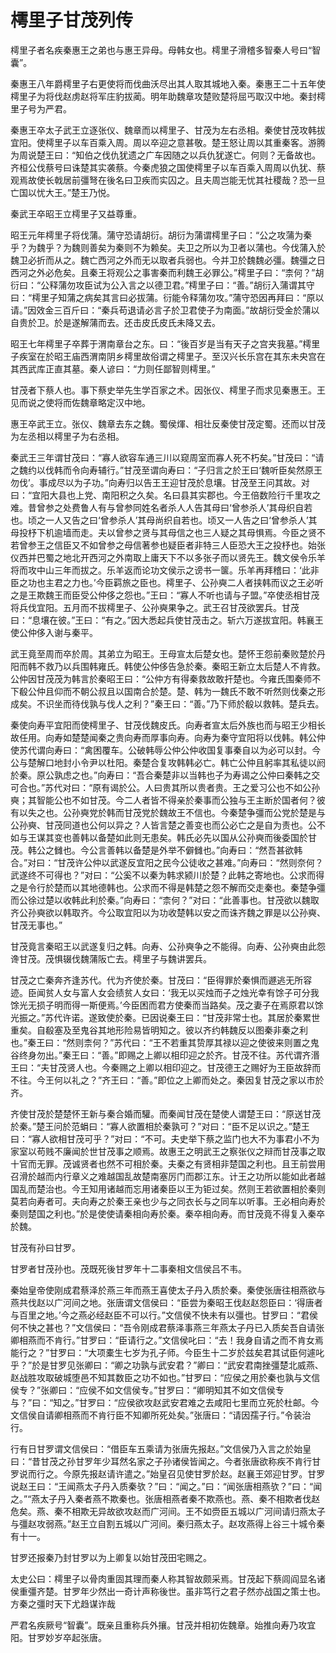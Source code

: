 # 樗里子甘茂列传

樗里子者名疾秦惠王之弟也与惠王异母。母韩女也。樗里子滑稽多智秦人号曰“智囊”。

秦惠王八年爵樗里子右更使将而伐曲沃尽出其人取其城地入秦。秦惠王二十五年使樗里子为将伐赵虏赵将军庄豹拔蔺。明年助魏章攻楚败楚将屈丐取汉中地。秦封樗里子号为严君。

秦惠王卒太子武王立逐张仪、魏章而以樗里子、甘茂为左右丞相。秦使甘茂攻韩拔宜阳。使樗里子以车百乘入周。周以卒迎之意甚敬。楚王怒让周以其重秦客。游腾为周说楚王曰：“知伯之伐仇犹遗之广车因随之以兵仇犹遂亡。何则？无备故也。齐桓公伐蔡号曰诛楚其实袭蔡。今秦虎狼之国使樗里子以车百乘入周周以仇犹、蔡观焉故使长戟居前彊弩在後名曰卫疾而实囚之。且夫周岂能无忧其社稷哉？恐一旦亡国以忧大王。”楚王乃悦。

秦武王卒昭王立樗里子又益尊重。

昭王元年樗里子将伐蒲。蒲守恐请胡衍。胡衍为蒲谓樗里子曰：“公之攻蒲为秦乎？为魏乎？为魏则善矣为秦则不为赖矣。夫卫之所以为卫者以蒲也。今伐蒲入於魏卫必折而从之。魏亡西河之外而无以取者兵弱也。今并卫於魏魏必彊。魏彊之日西河之外必危矣。且秦王将观公之事害秦而利魏王必罪公。”樗里子曰：“柰何？”胡衍曰：“公释蒲勿攻臣试为公入言之以德卫君。”樗里子曰：“善。”胡衍入蒲谓其守曰：“樗里子知蒲之病矣其言曰必拔蒲。衍能令释蒲勿攻。”蒲守恐因再拜曰：“原以请。”因效金三百斤曰：“秦兵苟退请必言子於卫君使子为南面。”故胡衍受金於蒲以自贵於卫。於是遂解蒲而去。还击皮氏皮氏未降又去。

昭王七年樗里子卒葬于渭南章台之东。曰：“後百岁是当有天子之宫夹我墓。”樗里子疾室在於昭王庙西渭南阴乡樗里故俗谓之樗里子。至汉兴长乐宫在其东未央宫在其西武库正直其墓。秦人谚曰：“力则任鄙智则樗里。”

甘茂者下蔡人也。事下蔡史举先生学百家之术。因张仪、樗里子而求见秦惠王。王见而说之使将而佐魏章略定汉中地。

惠王卒武王立。张仪、魏章去东之魏。蜀侯煇、相壮反秦使甘茂定蜀。还而以甘茂为左丞相以樗里子为右丞相。

秦武王三年谓甘茂曰：“寡人欲容车通三川以窥周室而寡人死不朽矣。”甘茂曰：“请之魏约以伐韩而令向寿辅行。”甘茂至谓向寿曰：“子归言之於王曰‘魏听臣矣然原王勿伐’。事成尽以为子功。”向寿归以告王王迎甘茂於息壤。甘茂至王问其故。对曰：“宜阳大县也上党、南阳积之久矣。名曰县其实郡也。今王倍数险行千里攻之难。昔曾参之处费鲁人有与曾参同姓名者杀人人告其母曰‘曾参杀人’其母织自若也。顷之一人又告之曰‘曾参杀人’其母尚织自若也。顷又一人告之曰‘曾参杀人’其母投杼下机逾墙而走。夫以曾参之贤与其母信之也三人疑之其母惧焉。今臣之贤不若曾参王之信臣又不如曾参之母信著参也疑臣者非特三人臣恐大王之投杼也。始张仪西并巴蜀之地北开西河之外南取上庸天下不以多张子而以贤先王。魏文侯令乐羊将而攻中山三年而拔之。乐羊返而论功文侯示之谤书一箧。乐羊再拜稽曰：‘此非臣之功也主君之力也。’今臣羁旅之臣也。樗里子、公孙奭二人者挟韩而议之王必听之是王欺魏王而臣受公仲侈之怨也。”王曰：“寡人不听也请与子盟。”卒使丞相甘茂将兵伐宜阳。五月而不拔樗里子、公孙奭果争之。武王召甘茂欲罢兵。甘茂曰：“息壤在彼。”王曰：“有之。”因大悉起兵使甘茂击之。斩六万遂拔宜阳。韩襄王使公仲侈入谢与秦平。

武王竟至周而卒於周。其弟立为昭王。王母宣太后楚女也。楚怀王怨前秦败楚於丹阳而韩不救乃以兵围韩雍氏。韩使公仲侈告急於秦。秦昭王新立太后楚人不肯救。公仲因甘茂茂为韩言於秦昭王曰：“公仲方有得秦救故敢扞楚也。今雍氏围秦师不下殽公仲且仰而不朝公叔且以国南合於楚。楚、韩为一魏氏不敢不听然则伐秦之形成矣。不识坐而待伐孰与伐人之利？”秦王曰：“善。”乃下师於殽以救韩。楚兵去。

秦使向寿平宜阳而使樗里子、甘茂伐魏皮氏。向寿者宣太后外族也而与昭王少相长故任用。向寿如楚楚闻秦之贵向寿而厚事向寿。向寿为秦守宜阳将以伐韩。韩公仲使苏代谓向寿曰：“禽困覆车。公破韩辱公仲公仲收国复事秦自以为必可以封。今公与楚解口地封小令尹以杜阳。秦楚合复攻韩韩必亡。韩亡公仲且躬率其私徒以阏於秦。原公孰虑之也。”向寿曰：“吾合秦楚非以当韩也子为寿谒之公仲曰秦韩之交可合也。”苏代对曰：“原有谒於公。人曰贵其所以贵者贵。王之爱习公也不如公孙奭；其智能公也不如甘茂。今二人者皆不得亲於秦事而公独与王主断於国者何？彼有以失之也。公孙奭党於韩而甘茂党於魏故王不信也。今秦楚争彊而公党於楚是与公孙奭、甘茂同道也公何以异之？人皆言楚之善变也而公必亡之是自为责也。公不如与王谋其变也善韩以备楚如此则无患矣。韩氏必先以国从公孙奭而後委国於甘茂。韩公之雠也。今公言善韩以备楚是外举不僻雠也。”向寿曰：“然吾甚欲韩合。”对曰：“甘茂许公仲以武遂反宜阳之民今公徒收之甚难。”向寿曰：“然则奈何？武遂终不可得也？”对曰：“公奚不以秦为韩求颍川於楚？此韩之寄地也。公求而得之是令行於楚而以其地德韩也。公求而不得是韩楚之怨不解而交走秦也。秦楚争彊而公徐过楚以收韩此利於秦。”向寿曰：“柰何？”对曰：“此善事也。甘茂欲以魏取齐公孙奭欲以韩取齐。今公取宜阳以为功收楚韩以安之而诛齐魏之罪是以公孙奭、甘茂无事也。”

甘茂竟言秦昭王以武遂复归之韩。向寿、公孙奭争之不能得。向寿、公孙奭由此怨谗甘茂。茂惧辍伐魏蒲阪亡去。樗里子与魏讲罢兵。

甘茂之亡秦奔齐逢苏代。代为齐使於秦。甘茂曰：“臣得罪於秦惧而遯逃无所容迹。臣闻贫人女与富人女会绩贫人女曰：‘我无以买烛而子之烛光幸有馀子可分我馀光无损子明而得一斯便焉。’今臣困而君方使秦而当路矣。茂之妻子在焉原君以馀光振之。”苏代许诺。遂致使於秦。已因说秦王曰：“甘茂非常士也。其居於秦累世重矣。自殽塞及至鬼谷其地形险易皆明知之。彼以齐约韩魏反以图秦非秦之利也。”秦王曰：“然则柰何？”苏代曰：“王不若重其贽厚其禄以迎之使彼来则置之鬼谷终身勿出。”秦王曰：“善。”即赐之上卿以相印迎之於齐。甘茂不往。苏代谓齐湣王曰：“夫甘茂贤人也。今秦赐之上卿以相印迎之。甘茂德王之赐好为王臣故辞而不往。今王何以礼之？”齐王曰：“善。”即位之上卿而处之。秦因复甘茂之家以市於齐。

齐使甘茂於楚楚怀王新与秦合婚而驩。而秦闻甘茂在楚使人谓楚王曰：“原送甘茂於秦。”楚王问於范蜎曰：“寡人欲置相於秦孰可？”对曰：“臣不足以识之。”楚王曰：“寡人欲相甘茂可乎？”对曰：“不可。夫史举下蔡之监门也大不为事君小不为家室以苟贱不廉闻於世甘茂事之顺焉。故惠王之明武王之察张仪之辩而甘茂事之取十官而无罪。茂诚贤者也然不可相於秦。夫秦之有贤相非楚国之利也。且王前尝用召滑於越而内行章义之难越国乱故楚南塞厉门而郡江东。计王之功所以能如此者越国乱而楚治也。今王知用诸越而忘用诸秦臣以王为钜过矣。然则王若欲置相於秦则莫若向寿者可。夫向寿之於秦王亲也少与之同衣长与之同车以听事。王必相向寿於秦则楚国之利也。”於是使使请秦相向寿於秦。秦卒相向寿。而甘茂竟不得复入秦卒於魏。

甘茂有孙曰甘罗。

甘罗者甘茂孙也。茂既死後甘罗年十二事秦相文信侯吕不韦。

秦始皇帝使刚成君蔡泽於燕三年而燕王喜使太子丹入质於秦。秦使张唐往相燕欲与燕共伐赵以广河间之地。张唐谓文信侯曰：“臣尝为秦昭王伐赵赵怨臣曰：‘得唐者与百里之地。’今之燕必经赵臣不可以行。”文信侯不快未有以彊也。甘罗曰：“君侯何不快之甚也？”文信侯曰：“吾令刚成君蔡泽事燕三年燕太子丹已入质矣吾自请张卿相燕而不肯行。”甘罗曰：“臣请行之。”文信侯叱曰：“去！我身自请之而不肯女焉能行之？”甘罗曰：“大项橐生七岁为孔子师。今臣生十二岁於兹矣君其试臣何遽叱乎？”於是甘罗见张卿曰：“卿之功孰与武安君？”卿曰：“武安君南挫彊楚北威燕、赵战胜攻取破城堕邑不知其数臣之功不如也。”甘罗曰：“应侯之用於秦也孰与文信侯专？”张卿曰：“应侯不如文信侯专。”甘罗曰：“卿明知其不如文信侯专与？”曰：“知之。”甘罗曰：“应侯欲攻赵武安君难之去咸阳七里而立死於杜邮。今文信侯自请卿相燕而不肯行臣不知卿所死处矣。”张唐曰：“请因孺子行。”令装治行。

行有日甘罗谓文信侯曰：“借臣车五乘请为张唐先报赵。”文信侯乃入言之於始皇曰：“昔甘茂之孙甘罗年少耳然名家之子孙诸侯皆闻之。今者张唐欲称疾不肯行甘罗说而行之。今原先报赵请许遣之。”始皇召见使甘罗於赵。赵襄王郊迎甘罗。甘罗说赵王曰：“王闻燕太子丹入质秦欤？”曰：“闻之。”曰：“闻张唐相燕欤？”曰：“闻之。”“燕太子丹入秦者燕不欺秦也。张唐相燕者秦不欺燕也。燕、秦不相欺者伐赵危矣。燕、秦不相欺无异故欲攻赵而广河间。王不如赍臣五城以广河间请归燕太子与彊赵攻弱燕。”赵王立自割五城以广河间。秦归燕太子。赵攻燕得上谷三十城令秦有十一。

甘罗还报秦乃封甘罗以为上卿复以始甘茂田宅赐之。

太史公曰：樗里子以骨肉重固其理而秦人称其智故颇采焉。甘茂起下蔡闾阎显名诸侯重彊齐楚。甘罗年少然出一奇计声称後世。虽非笃行之君子然亦战国之策士也。方秦之彊时天下尤趋谋诈哉

严君名疾厥号“智囊”。既亲且重称兵外攘。甘茂并相初佐魏章。始推向寿乃攻宜阳。甘罗妙岁卒起张唐。

